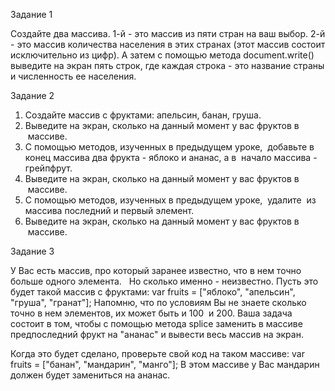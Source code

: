 Задание 1

Создайте два массива.
1-й - это массив из пяти стран на ваш выбор.
2-й - это массив количества населения в этих странах (этот массив состоит исключительно из цифр).
А затем с помощью метода document.write() выведите на экран
пять строк, где каждая строка - это название страны и численность ее населения.

Задание 2

1. Создайте массив с фруктами: апельсин, банан, груша.
2. Выведите на экран, сколько на данный момент у вас фруктов в  массиве.
3. С помощью методов, изученных в предыдущем уроке,  добавьте в конец массива два фрукта - яблоко и ананас, а в  начало массива - грейпфрут.
4. Выведите на экран, сколько на данный момент у вас фруктов в  массиве.
5. С помощью методов, изученных в предыдущем уроке,  удалите  из массива последний и первый элемент.
6. Выведите на экран, сколько на данный момент у вас фруктов в  массиве.

Задание 3

У Вас есть массив, про который заранее известно, что в нем точно больше одного элемента.  
Но сколько именно - неизвестно. Пусть это будет такой массив с фруктами:
var fruits = ["яблоко", "апельсин", "груша", "гранат"];
Напомню, что по условиям Вы не знаете сколько точно в нем элементов, их может быть и 100  и 200.
Ваша задача состоит в том, чтобы с помощью метода splice заменить в массиве  
предпоследний фрукт на "ананас" и вывести весь массив на экран.

Когда это будет сделано, проверьте свой код на таком массиве:
var fruits = ["банан", "мандарин", "манго"];
В этом массиве у Вас мандарин должен будет замениться на ананас.
